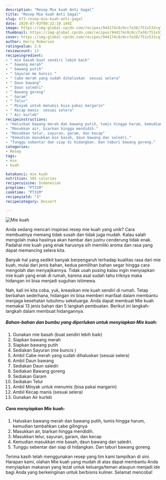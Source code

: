 ```yaml
---
description: "Resep Mie kuah Anti Gagal"
title: "Resep Mie kuah Anti Gagal"
slug: 673-resep-mie-kuah-anti-gagal
date: 2020-07-03T00:32:19.149Z
image: https://img-global.cpcdn.com/recipes/944174c8c0ccfa38/751x532cq70/mie-kuah-foto-resep-utama.jpg
thumbnail: https://img-global.cpcdn.com/recipes/944174c8c0ccfa38/751x532cq70/mie-kuah-foto-resep-utama.jpg
cover: https://img-global.cpcdn.com/recipes/944174c8c0ccfa38/751x532cq70/mie-kuah-foto-resep-utama.jpg
author: Harry Roberson
ratingvalue: 3.6
reviewcount: 13
recipeingredient:
- " mie basah buat sendiri lebih baik"
- " bawang merah"
- " bawang putih"
- " Sayuran me buncis "
- " Cabe merah yang sudah dihaluskan  sesuai selera"
- " Daun bawang"
- " Daun saledri"
- " Bawang goreng"
- " Garam"
- " Telur"
- " Minyak untuk menumis bisa pakai margarin"
- " Kecap manis  sesuai selera"
- " Air kurleb"
recipeinstructions:
- "Haluskan bawang merah dan bawang putih, tumis hingga harum, kemudian tambahkan cabe gilingnya"
- "Masukkan air, biarkan hingga mendidih."
- "Masukkan telur, sayuran, garam, dan kecap"
- "Kemudian masukkan mie basah, daun bawang dan saledri."
- "Tunggu sebentar dan siap di hidangkan. Dan taburi bawang goreng."
categories:
- Resep
tags:
- mie
- kuah

katakunci: mie kuah 
nutrition: 165 calories
recipecuisine: Indonesian
preptime: "PT31M"
cooktime: "PT31M"
recipeyield: "3"
recipecategory: Dessert

---
```



![Mie kuah](https://img-global.cpcdn.com/recipes/944174c8c0ccfa38/751x532cq70/mie-kuah-foto-resep-utama.jpg)

Anda sedang mencari inspirasi resep mie kuah yang unik? Cara membuatnya memang tidak susah dan tidak juga mudah. Kalau salah mengolah maka hasilnya akan hambar dan justru cenderung tidak enak. Padahal mie kuah yang enak harusnya sih memiliki aroma dan rasa yang dapat memancing selera kita.



Banyak hal yang sedikit banyak berpengaruh terhadap kualitas rasa dari mie kuah, mulai dari jenis bahan, kedua pemilihan bahan segar hingga cara mengolah dan menyajikannya. Tidak usah pusing kalau ingin menyiapkan mie kuah yang enak di rumah, karena asal sudah tahu triknya maka hidangan ini bisa menjadi suguhan istimewa.


Nah, kali ini kita coba, yuk, kreasikan mie kuah sendiri di rumah. Tetap berbahan sederhana, hidangan ini bisa memberi manfaat dalam membantu menjaga kesehatan tubuhmu sekeluarga. Anda dapat membuat Mie kuah memakai 13 jenis bahan dan 5 langkah pembuatan. Berikut ini langkah-langkah dalam membuat hidangannya.

<!--inarticleads1-->

##### Bahan-bahan dan bumbu yang diperlukan untuk menyiapkan Mie kuah:

1. Gunakan  mie basah (buat sendiri lebih baik)
1. Siapkan  bawang merah
1. Siapkan  bawang putih
1. Sediakan  Sayuran (me buncis )
1. Ambil  Cabe merah yang sudah dihaluskan  (sesuai selera)
1. Ambil  Daun bawang
1. Sediakan  Daun saledri
1. Sediakan  Bawang goreng
1. Sediakan  Garam
1. Sediakan  Telur
1. Ambil  Minyak untuk menumis (bisa pakai margarin)
1. Ambil  Kecap manis  (sesuai selera)
1. Gunakan  Air kurleb




<!--inarticleads2-->

##### Cara menyiapkan Mie kuah:

1. Haluskan bawang merah dan bawang putih, tumis hingga harum, kemudian tambahkan cabe gilingnya
1. Masukkan air, biarkan hingga mendidih.
1. Masukkan telur, sayuran, garam, dan kecap
1. Kemudian masukkan mie basah, daun bawang dan saledri.
1. Tunggu sebentar dan siap di hidangkan. Dan taburi bawang goreng.




Terima kasih telah menggunakan resep yang tim kami tampilkan di sini. Harapan kami, olahan Mie kuah yang mudah di atas dapat membantu Anda menyiapkan makanan yang lezat untuk keluarga/teman ataupun menjadi ide bagi Anda yang berkeinginan untuk berbisnis kuliner. Selamat mencoba!
